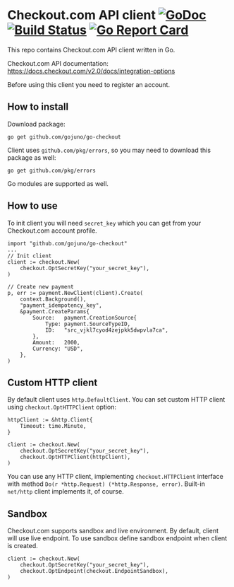 # Checkout.com API client [![GoDoc](https://godoc.org/github.com/gojuno/go-checkout?status.svg)](http://godoc.org/github.com/gojuno/go-checkout) [![Build Status](https://travis-ci.org/gojuno/go-checkout.svg?branch=master)](https://travis-ci.org/gojuno/go-checkout) [![Go Report Card](https://goreportcard.com/badge/github.com/gojuno/go-checkout)](https://goreportcard.com/report/github.com/gojuno/go-checkout)

This repo contains Checkout.com API client written in Go.

Checkout.com API documentation: https://docs.checkout.com/v2.0/docs/integration-options

Before using this client you need to register an account.

## How to install

Download package:
```
go get github.com/gojuno/go-checkout
```

Client uses `github.com/pkg/errors`, so you may need to download this package as well:
```
go get github.com/pkg/errors
```

Go modules are supported as well.

## How to use

To init client you will need `secret_key` which you can get from your Checkout.com account profile.
```
import "github.com/gojuno/go-checkout"
...
// Init client
client := checkout.New(
	checkout.OptSecretKey("your_secret_key"),
)

// Create new payment
p, err := payment.NewClient(client).Create(
	context.Background(),
	"payment_idempotency_key",
	&payment.CreateParams{
        Source:   payment.CreationSource{
            Type: payment.SourceTypeID,
            ID:   "src_vjkl7cyod4zejpkk5dwpvla7ca",
        },
        Amount:   2000,
        Currency: "USD",
	},
)
```

## Custom HTTP client

By default client uses `http.DefaultClient`. You can set custom HTTP client using `checkout.OptHTTPClient` option:
```
httpClient := &http.Client{
	Timeout: time.Minute,
}

client := checkout.New(
	checkout.OptSecretKey("your_secret_key"),
	checkout.OptHTTPClient(httpClient),
)
```
You can use any HTTP client, implementing `checkout.HTTPClient` interface with method `Do(r *http.Request) (*http.Response, error)`. Built-in `net/http` client implements it, of course.

## Sandbox

Checkout.com supports sandbox and live environment. By default, client will use live endpoint. To use sandbox define sandbox endpoint when client is created.

```
client := checkout.New(
	checkout.OptSecretKey("your_secret_key"),
	checkout.OptEndpoint(checkout.EndpointSandbox),
)
```
